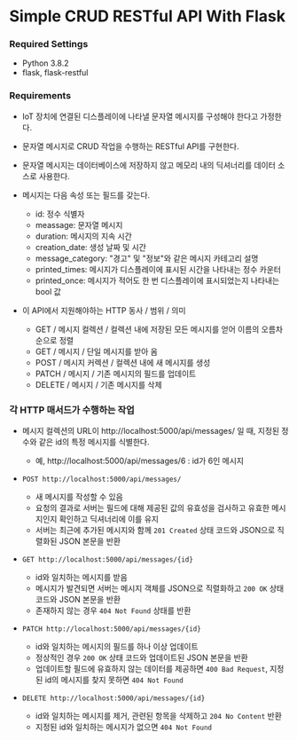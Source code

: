 # Simple CRUD RESTful API With Flask



### Required Settings

- Python 3.8.2
- flask, flask-restful



### Requirements

- IoT 장치에 연결된 디스플레이에 나타낼 문자열 메시지를 구성해야 한다고 가정한다.

- 문자열 메시지로 CRUD 작업을 수행하는 RESTful API를 구현한다.
- 문자열 메시지는 데이터베이스에 저장하지 않고 메모리 내의 딕셔너리를 데이터 소스로 사용한다.
- 메시지는 다음 속성 또는 필드를 갖는다.
  - id: 정수 식별자
  - meassage: 문자열 메시지
  - duration: 메시지의 지속 시간
  - creation_date: 생성 날짜 및 시간
  - message_category: "경고" 및 "정보"와 같은 메시지 카테고리 설명
  - printed_times: 메시지가 디스플레이에 표시된 시간을 나타내는 정수 카운터
  - printed_once: 메시지가 적어도 한 번 디스플레이에 표시되었는지 나타내는 bool 값
- 이 API에서 지원해야하는 HTTP 동사 / 범위 / 의미
  - GET / 메시지 컬렉션 / 컬렉션 내에 저장된 모든 메시지를 얻어 이름의 오름차순으로 정렬
  - GET / 메시지 / 단일 메시지를 받아 옴
  - POST / 메시지 커렉션 / 컬렉션 내에 새 메시지를 생성
  - PATCH / 메시지 / 기존 메시지의 필드를 업데이트
  - DELETE / 메시지 / 기존 메시지를 삭제



### 각 HTTP 매서드가 수행하는 작업

- 메시지 컬렉션의 URL이 http://localhost:5000/api/messages/ 일 때, 지정된 정수와 같은 id의 특정 메시지를 식별한다.
  - 예,  http://localhost:5000/api/messages/6 : id가 6인 메시지

- `POST http://localhost:5000/api/messages/`
  - 새 메시지를 작성할 수 있음
  - 요청의 결과로 서버는 필드에 대해 제공된 값의 유효성을 검사하고 유효한 메시지인지 확인하고 딕셔너리에 이를 유지
  - 서버는 최근에 추가된 메시지와 함께 `201 Created` 상태 코드와 JSON으로 직렬화된 JSON 본문을 반환
- `GET http://localhost:5000/api/messages/{id}`
  - id와 일치하는 메시지를 받음
  - 메시지가 발견되면 서버는 메시지 객체를 JSON으로 직렬화하고 `200 OK` 상태코드와 JSON 본문을 반환
  - 존재하지 않는 경우 `404 Not Found` 상태를 반환
- `PATCH http://localhost:5000/api/messages/{id}`
  - id와 일치하는 메시지의 필드를 하나 이상 업데이트
  - 정상적인 경우 `200 OK` 상태 코드와 업데이트된 JSON 본문을 반환
  - 업데이트할 필드에 유효하지 않는 데이터를 제공하면 `400 Bad Request`, 지정된 id의 메시지를 찾지 못하면 `404 Not Found`

- `DELETE http://localhost:5000/api/messages/{id}`
  - id와 일치하는 메시지를 제거, 관련된 항목을 삭제하고 `204 No Content` 반환
  - 지정된 id와 일치하는 메시지가 없으면 `404 Not Found`